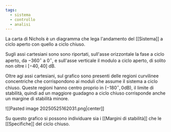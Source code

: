 ```yaml
---
tags:
  - sistema
  - controllo
  - analisi
---
```

La carta di Nichols è un diagramma che lega l'andamento del [[Sistema]] a ciclo aperto con quello a ciclo chiuso.

Sugli assi cartesiani sono sono riportati, sull'asse orizzontale la fase a ciclo aperto, da $-360^{\circ}$ a $0^{\circ}$, e sull'asse verticale il modulo a ciclo aperto, di solito non oltre i $[-40, 40]$ dB. 

Oltre agi assi cartesiani, sul grafico sono presenti delle regioni curvilinee concentriche che corrispondono ai moduli che assume il sistema a ciclo chiuso. Queste regioni hanno centro proprio in $(-180^{\circ}, 0\text{dB})$, il limite di stabilità, quindi ad un maggiore guadagno a ciclo chiuso corrisponde anche un margine di stabilità minore.

![[Pasted image 20250525162031.png|center]]

Su questo grafico si possono individuare sia i [[Margini di stabilità]] che le [[Specifiche]] del ciclo chiuso.